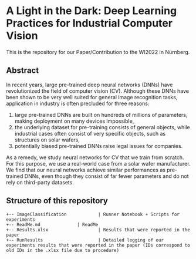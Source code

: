 # A Light in the Dark: Deep Learning Practices for Industrial Computer Vision

This is the repository for our Paper/Contribution to the WI2022 in Nürnberg.

## Abstract

In recent years, large pre-trained deep neural networks (DNNs) have revolutionized the field of computer vision (CV).
Although these DNNs have been shown to be very well suited for general image recognition tasks, application in industry is often precluded for three reasons: 
1) large pre-trained DNNs are built on hundreds of millions of parameters, making deployment on many devices impossible, 
2) the underlying dataset for pre-training consists of general objects, while industrial cases often consist of very specific objects, such as structures on solar wafers, 
3) potentially biased pre-trained DNNs raise legal issues for companies. 
   
As a remedy, we study neural networks for CV that we train from scratch. 
For this purpose, we use a real-world case from a solar wafer manufacturer. 
We find that our neural networks achieve similar performances as pre-trained DNNs, even though they consist of far fewer parameters and do not rely on third-party datasets. 

## Structure of this repository
```
+-- ImageClassification            | Runner Notebook + Scripts for experiments
+-- ReadMe.md			   | ReadMe
+-- Results.xlsx                   | Results that were reported in the paper
+-- RunResults                     | Detailed logging of our experiments results that were reported in the paper (IDs correspond to old IDs in the .xlsx file due to procedure)
```
